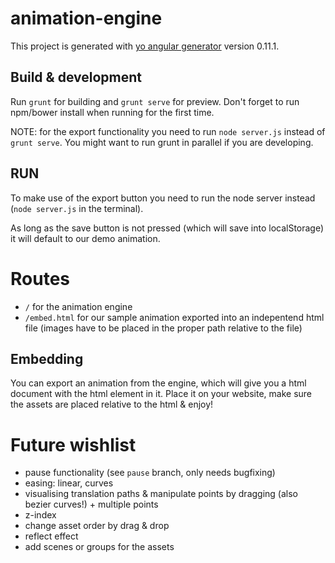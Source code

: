 # animation-engine

This project is generated with [yo angular generator](https://github.com/yeoman/generator-angular)
version 0.11.1.

## Build & development

Run `grunt` for building and `grunt serve` for preview.
Don't forget to run npm/bower install when running for the first time.

NOTE: for the export functionality you need to run `node server.js` instead of `grunt serve`. You might want to run grunt in parallel if you are developing.

## RUN

To make use of the export button you need to run the node server instead (`node server.js` in the terminal).

As long as the save button is not pressed (which will save into localStorage) it will default to our demo animation.

# Routes
 - `/` for the animation engine
 - `/embed.html` for our sample animation exported into an indepentend html file (images have to be placed in the proper path relative to the file)

## Embedding
You can export an animation from the engine, which will give you a html document with the html element in it. Place it on your website, make sure the assets are placed relative to the html & enjoy!

# Future wishlist
- pause functionality (see `pause` branch, only needs bugfixing)
- easing: linear, curves
- visualising translation paths & manipulate points by dragging (also bezier curves!) + multiple points
- z-index
- change asset order by drag & drop
- reflect effect
- add scenes or groups for the assets
